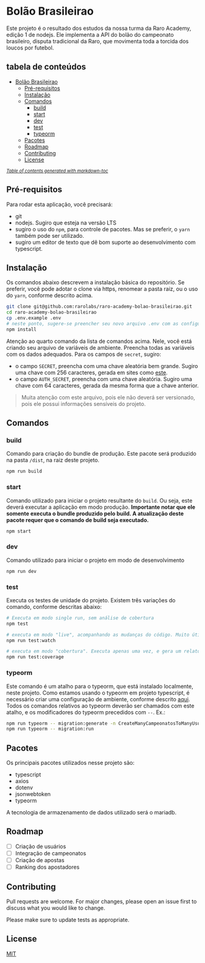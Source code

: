 # Bolão Brasileirao

Este projeto é o resultado dos estudos da nossa turma da Raro Academy, edição 1 de nodejs. Ele implementa a API do bolão do campeonato brasileiro, disputa tradicional da Raro, que movimenta toda a torcida dos loucos por futebol.

## tabela de conteúdos

- [Bolão Brasileirao](#bol-o-brasileirao)
  * [Pré-requisitos](#pr--requisitos)
  * [Instalação](#instala--o)
  * [Comandos](#comandos)
    + [build](#build)
    + [start](#start)
    + [dev](#dev)
    + [test](#test)
    + [typeorm](#typeorm)
  * [Pacotes](#pacotes)
  * [Roadmap](#roadmap)
  * [Contributing](#contributing)
  * [License](#license)

<small><i><a href='http://ecotrust-canada.github.io/markdown-toc/'>Table of contents generated with markdown-toc</a></i></small>


## Pré-requisitos

Para rodar esta aplicação, você precisará:

- git
- nodejs. Sugiro que esteja na versão LTS
- sugiro o uso do `npm`, para controle de pacotes. Mas se preferir, o `yarn` também pode ser utilizado.
- sugiro um editor de texto que dê bom suporte ao desenvolvimento com typescript.

## Instalação

Os comandos abaixo descrevem a instalação básica do repositório. Se preferir, você pode adotar o clone via https, renomear a pasta raiz, ou o uso do `yarn`, conforme descrito acima.

```bash
git clone git@github.com:rarolabs/raro-academy-bolao-brasileirao.git
cd raro-academy-bolao-brasileirao
cp .env.example .env
# neste ponto, sugere-se preencher seu novo arquivo .env com as configurações do seu projeto
npm install
```

Atenção ao quarto comando da lista de comandos acima. Nele, você está criando seu arquivo de variáveis de ambiente. Preencha todas as variáveis com os dados adequados. Para os campos de `secret`, sugiro:
- o campo `SECRET`, preencha com uma chave aleatória bem grande. Sugiro uma chave com 256 caracteres, gerada em sites como [este](https://passwordsgenerator.net/).
- o campo `AUTH_SECRET`, preencha com uma chave aleatória. Sugiro uma chave com 64 caracteres, gerada da mesma forma que a chave anterior.
> Muita atenção com este arquivo, pois ele não deverá ser versionado, pois ele possui informações sensíveis do projeto.

## Comandos

### build
Comando para criação do bundle de produção. Este pacote será produzido na pasta `/dist`, na raiz deste projeto.

```bash
npm run build
```

### start
Comando utilizado para iniciar o projeto resultante do `build`. Ou seja, este deverá executar a aplicação em modo produção. **Importante notar que ele somente executa o bundle produzido pelo build. A atualização deste pacote requer que o comando de build seja executado.**

```bash
npm start
```

### dev
Comando utilizado para iniciar o projeto em modo de desenvolvimento

```bash
npm run dev
```

### test
Executa os testes de unidade do projeto. Existem três variações do comando, conforme descritas abaixo:

```bash
# Executa em modo single run, sem análise de cobertura
npm test

# executa em modo "live", acompanhando as mudanças do código. Muito útil em modo de desenvolvimento
npm run test:watch

# executa em modo "cobertura". Executa apenas uma vez, e gera um relatório de cobertura em testes de unidade do seu projeto
npm run test:coverage
```

### typeorm
Este comando é um atalho para o typeorm, que está instalado localmente, neste projeto. Como estamos usando o typeorm em projeto typescript, é necessário criar uma configuração de ambiente, conforme descrito [aqui](https://stackoverflow.com/a/61119284/3135441). Todos os comandos relativos ao typeorm deverão ser chamados com este atalho, e os modificadores do typeorm precedidos com `--`.
Ex.:

```bash
npm run typeorm -- migration:generate -n CreateManyCampeonatosToManyUsuarios
npm run typeorm -- migration:run
```

## Pacotes
Os principais pacotes utilizados nesse projeto são:
- typescript
- axios
- dotenv
- jsonwebtoken
- typeorm

A tecnologia de armazenamento de dados utilizado será o mariadb.

## Roadmap
- [ ] Criação de usuários
- [ ] Integração de campeonatos
- [ ] Criação de apostas
- [ ] Ranking dos apostadores

## Contributing
Pull requests are welcome. For major changes, please open an issue first to discuss what you would like to change.

Please make sure to update tests as appropriate.

## License
[MIT](https://choosealicense.com/licenses/mit/)